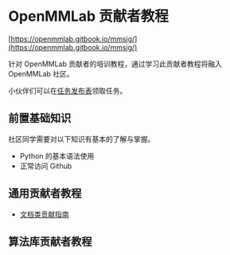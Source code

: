 # OpenMMLab 贡献者教程

[https://openmmlab.gitbook.io/mmsig/](https://openmmlab.gitbook.io/mmsig/)

针对 OpenMMLab 贡献者的培训教程，通过学习此贡献者教程将融入 OpenMMLab 社区。

小伙伴们可以在[任务发布表](https://aicarrier.feishu.cn/sheets/shtcnE5FlKLcg4vMjMMoq4kFL1f)领取任务。

## 前置基础知识

社区同学需要对以下知识有基本的了解与掌握。

- Python 的基本语法使用
- 正常访问 Github


## 通用贡献者教程

* [文档类贡献指南](01doc/doc.md)


## 算法库贡献者教程

